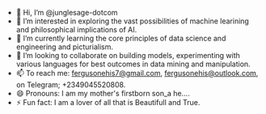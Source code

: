 - 👋 Hi, I’m @junglesage-dotcom
- 👀 I’m interested in exploring the vast possibilities of machine learining and philosophical implications of AI.
- 🌱 I’m currently learning the core principles of data science and engineering and picturialism.
- 💞️ I’m looking to collaborate on building models, experimenting with various languages for best outcomes in data mining and manipulation.
- 📫 To reach me: fergusonehis7@gmail.com, fergusonehis@outlook.com, on Telegram; +2349045520808.
- 😄 Pronouns: I am my mother's firstborn son_a he....
- ⚡ Fun fact: I am a lover of all that is Beautifull and True.

<!---
junglesage-dotcom/junglesage-dotcom is a ✨ special ✨ repository because its `README.md` (this file) appears on your GitHub profile.
You can click the Preview link to take a look at your changes.
--->
